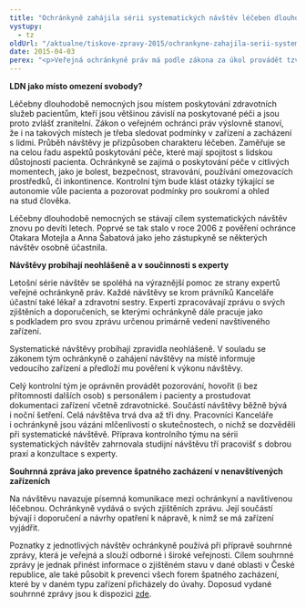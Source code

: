```yaml
---
title: "Ochránkyně zahájila sérii systematických návštěv léčeben dlouhodobě nemocných"
vystupy:
  - tz
oldUrl: "/aktualne/tiskove-zpravy-2015/ochrankyne-zahajila-serii-systematickych-navstev-leceben-dlouhodobe-nemocnych"
date: 2015-04-03
perex: "<p>Veřejná ochránkyně práv má podle zákona za úkol provádět tzv. systematické návštěvy míst, kde se nacházejí nebo mohou nacházet osoby omezené na svobodě veřejnou mocí nebo v důsledku závislosti na poskytované péči. Cílem návštěv je prevence špatného zacházení. Proto návštěvy neprobíhají za účelem prošetřování individuálních stížností, ale systematicky se zaměřením na celou Českou republiku. Ve druhém čtvrtletí roku 2015 tým ochránkyně navštíví léčebny dlouhodobě nemocných. První návštěva v Léčebně pro dlouhodobě nemocné v Hradci Králové právě skončila, další budou následovat.</p>"
---
```


<!-- imported from the old website -->

<p><b>LDN jako místo omezení svobody?</b></p> <p>Léčebny dlouhodobě nemocných jsou místem poskytování zdravotních služeb pacientům, kteří jsou většinou závislí na poskytované péči a jsou proto zvlášť zranitelní. Zákon o veřejném ochránci práv výslovně stanoví, že i na takových místech je třeba sledovat podmínky v zařízení a zacházení s lidmi. Průběh návštěvy je přizpůsoben charakteru léčeben. Zaměřuje se na celou řadu aspektů poskytování péče, které mají spojitost s lidskou důstojností pacienta. Ochránkyně se zajímá o poskytování péče v citlivých momentech, jako je bolest, bezpečnost, stravování, používání omezovacích prostředků, či inkontinence. Kontrolní tým bude klást otázky týkající se autonomie vůle pacienta a pozorovat podmínky pro soukromí a ohled na stud člověka.</p> <p>Léčebny dlouhodobě nemocných se stávají cílem systematických návštěv znovu po devíti letech. Poprvé se tak stalo v roce 2006 z pověření ochránce Otakara Motejla a Anna Šabatová jako jeho zástupkyně se některých návštěv osobně účastnila.</p> <p><b>Návštěvy probíhají neohlášeně a v součinnosti s experty</b></p> <p>Letošní série návštěv se spoléhá na výraznější pomoc ze strany expertů veřejné ochránkyně práv. Každé návštěvy se krom právníků Kanceláře účastní také lékař a zdravotní sestry. Experti zpracovávají zprávu o svých zjištěních a doporučeních, se kterými ochránkyně dále pracuje jako s podkladem pro svou zprávu určenou primárně vedení navštíveného zařízení.</p> <p>Systematické návštěvy probíhají zpravidla neohlášeně. V souladu se zákonem tým ochránkyně o zahájení návštěvy na místě informuje vedoucího zařízení a předloží mu pověření k výkonu návštěvy.</p> <p>Celý kontrolní tým je oprávněn provádět pozorování, hovořit (i bez přítomnosti dalších osob) s personálem i pacienty a prostudovat dokumentaci zařízení včetně zdravotnické. Součástí návštěvy běžně bývá i noční šetření. Celá návštěva trvá dva až tři dny. Pracovníci Kanceláře i ochránkyně jsou vázáni mlčenlivostí o skutečnostech, o nichž se dozvěděli při systematické návštěvě. Příprava kontrolního týmu na sérii systematických návštěv zahrnovala studijní návštěvu tří pracovišť s dobrou praxí a konzultace s experty.</p> <p><b>Souhrnná zpráva jako prevence špatného zacházení v nenavštívených zařízeních</b></p> <p>Na návštěvu navazuje písemná komunikace mezi ochránkyní a navštívenou léčebnou. Ochránkyně vydává o svých zjištěních zprávu. Její součástí bývají i doporučení a návrhy opatření k nápravě, k nimž se má zařízení vyjádřit.</p> <p>Poznatky z jednotlivých návštěv ochránkyně používá při přípravě souhrnné zprávy, která je veřejná a slouží odborné i široké veřejnosti. Cílem souhrnné zprávy je jednak přinést informace o zjištěném stavu v dané oblasti v České republice, ale také působit k prevenci všech forem špatného zacházení, které by v daném typu zařízení přicházely do úvahy. Doposud vydané souhrnné zprávy jsou k dispozici <a href="/ochrana-osob-omezenych-na-svobode/z-cinnosti-ombudsmana/zpravy-z-navstev-zarizeni/" target="_blank">zde</a>.</p>
